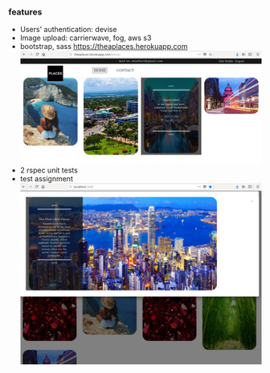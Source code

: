 ### features 
* Users' authentication: devise
* Image upload: carrierwave, fog, aws s3
* bootstrap, sass
https://theaplaces.herokuapp.com
![screenshot](app/assets/images/y.png)
* 2 rspec unit tests
* test assignment
![screenshot](app/assets/images/z.png)